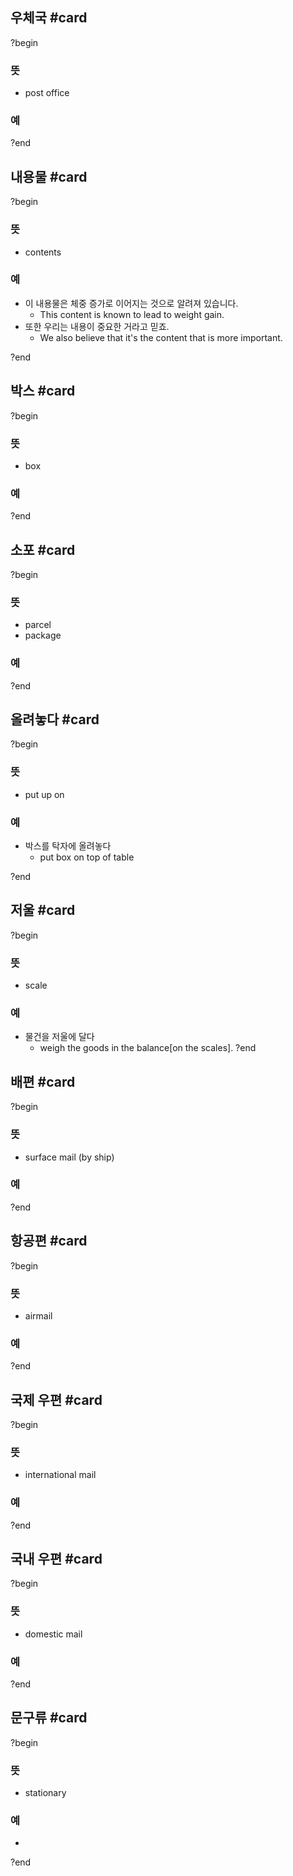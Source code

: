 ## 우체국 #card
?begin
### 뜻
- post office
### 예
?end


## 내용물 #card
?begin
### 뜻
- contents
### 예
- 이 내용물은 체중 증가로 이어지는 것으로 알려져 있습니다.
	- This content is known to lead to weight gain.
- 또한 우리는 내용이 중요한 거라고 믿죠.
	- We also believe that it's the content that is more important.
<!--SR:!2025-07-22,7,252-->
?end


## 박스 #card
?begin
### 뜻
- box
### 예
<!--SR:!2025-09-03,85,270-->
?end


## 소포 #card
?begin
### 뜻
- parcel
- package
### 예
?end



## 올려놓다 #card
?begin
### 뜻
- put up on
### 예
- 박스를 탁자에 올려놓다
	- put box on top of table
<!--SR:!2025-08-29,62,250-->
?end


## 저울 #card
?begin
### 뜻
- scale
### 예
- 물건을 저울에 달다
	- weigh the goods in the balance[on the scales].
?end


## 배편 #card
?begin
### 뜻
- surface mail (by ship)
### 예
<!--SR:!2025-09-05,43,252-->
?end



## 항공편 #card
?begin
### 뜻
- airmail
### 예
<!--SR:!2025-07-24,18,252-->
?end



## 국제 우편 #card
?begin
### 뜻
- international mail
### 예
<!--SR:!2025-07-25,5,230-->
?end


## 국내 우편 #card
?begin
### 뜻
- domestic mail
### 예
?end


## 문구류 #card
?begin
### 뜻
- stationary
### 예
-
?end


